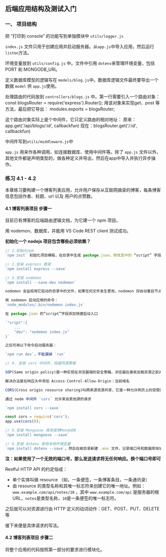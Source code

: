 ## 后端应用结构及测试入门

### 一、 项目结构

把 “打印到 console” 的功能写到单独模块中 `utils/logger.js`

`index.js` 文件只用于创建应用并启动服务器。从`app.js`中导入应用，然后运行`listen`方法。

环境变量放到 `utils/config.js` 中。文件中引用 `dotenv`来管理环境变量，包括 PORT 和 MONGODB_URI。

定义数据库模型的逻辑写在 `models/blog.js`中。数据库逻辑文件最终要导出一个数据  `model` 供 `app.js`使用。 

处理路由的代码放到  `controllers/blogs.js` 中。第一行需要引入一个路由对象：
const blogsRouter = require('express').Router();
用该对象来实现get、post 等方法，最后把它导出：
modules.exports = blogsRouter;

这个路由对象实际上是个中间件，它只定义路由的相对地址：
原来：app.get('/api/blogs/:id', callbackfun)
现在：blogsRouter.get('/:id', callbackfun)

中间件写到`utils/middleware.js`中

`app.js` 用来作各种调用，如连接数据库、使用中间件等。除了 `app.js` 文件以外，其他文件都是声明类型的，做各种定义并导出，然后在app中导入并执行异步操作。



### 练习 4.1 - 4.2

本章练习要构建一个博客列表应用，允许用户保存从互联网摘录的博客，每条博客信息包括作者、标题、url 以及 用户的点赞数。

#### 4.1 博客列表项目 步骤一

目前已有博客的后端路由逻辑文档，为它建一个 npm 项目。

用 nodemon、数据库，并能用 VS Code REST client 测试成功。

**初始化一个 nodejs 项目包含哪些必须依赖？**

```js
// 1.初始化npm
`npm init` 初始化项目模板，在目录中生成 package.json，修改其中的 “script” 字段,增加 "start": "node index.js"

// 2.安装 express 框架
`npm install express --save`

// 3.安装 nodemon 
`npm install --save-dev nodemon`

nodemon 会监视用它启动的目录中的文件，如果任何文件发生更改，nodemon 将自动重启节点应用。

用 nodemon 启动应用的命令：
`node_modules/.bin/nodemon index.js`

在 package.json 的“script”字段添加快捷启动入口

`"sript":{
	...
	"dev": "nodemon index.js"
}`

之后可用以下命令启动服务器：

`npm run dev`，不能漏掉 `run`

// 4. 安装 cors 中间件，规避同源策略

SOP(Same origin policy)是一种实现在浏览器端的安全策略，浏览器在接收加载资源之前对其来源进行检查，然后限制加载。一般情况下，同源策略默认禁止“跨域”请求，特别是ajax请求。（跨域请求如，在 www.test.com 域名下的页面，向 www.domian.com 下的 a.php 发送 ajax 请求）

解决办法是在响应头中添加 Access-Control-Allow-Origin：当前域名

CORS(Cross origin resource sharing)叫跨来源资源共享，它是一种允许网页上的受限资源，从提供一手资源来源域名以外的另一个域名被请求的机制。

通过 node 中间件 `cors` 允许来自其他源的请求

`npm install cors --save`

const cors = require('cors');
app.use(cors());

// 5.安装 Mongoose 库来使用MondoDB
`npm install mongoose --save`

// 6.安装 dotenv 使用本地环境变量
`npm install dotenv --save`，然后在根目录新建 .env 文件，记录端口号和数据库地址。别忘了把 .env 文件放到 .gitignore 中

```

**注：如果使用了一个无效的端口号，那么发送请求将无任何响应。换个端口号即可**

Restful HTTP API 的约定俗成：

- 单个实体叫做 resource （如，一条便签，一条博客条目，一条通讯录）
- 由 resource 的类型名称和其唯一标志符来创建它的唯一地址。例如：`www.example.com/api/notes/10` ，其中 `www.example.com/api` 是服务器的根URL，`notes`是类型名称，`10`是一条便签的唯一标志符。

之后就可以对资源进行由 HTTP 定义的动词动作：GET、POST、PUT、DELETE等

接下来便是具体请求的写法。

#### 4.2 博客列表项目 步骤二

将整个应用的代码按照第一部分的要求进行模块化。







